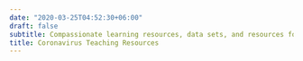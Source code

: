 ```yaml
---
date: "2020-03-25T04:52:30+06:00"
draft: false
subtitle: Compassionate learning resources, data sets, and resources for engaging students online
title: Coronavirus Teaching Resources
---
```


